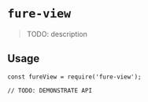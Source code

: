 # `fure-view`

> TODO: description

## Usage

```
const fureView = require('fure-view');

// TODO: DEMONSTRATE API
```
